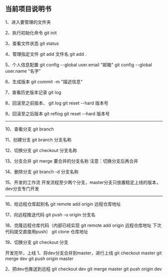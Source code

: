 ## 当前项目说明书

1、进入要管理的文件夹

2、执行初始化命令
git init

3、查看文件状态
git status

4、管理指定文件
git add 文件名
git add .

5、个人信息配置
git config --global user.email "邮箱"
git config --global user.name "名字"

6、生成版本
git commit -m "描述信息"

7、查看历史版本记录
git log 

8、回滚至之前版本、
git log
git reset --hard 版本号

9、回滚至之后版本
git reflog
git reset --hard 版本号

--------------------------------------------------

10、查看分支
git branch

11、创建分支
git branch 分支名称

12、切换分支
git checkout 分支名称

13、分支合并
git merge 要合并的分支名称
注意：切换分支后再合并

14、删除分支
git branch -d 分支名称

15、开发的工作流
开发流程至少两个分支，master分支只放置稳定上线的版本，dev分支专门开发

-------------------------------------------------------------

16、给远程仓库起别名
git remote add origin 远程仓库地址

17、向远程推送代码
git push -u origin 分支名

18、克隆远程仓库代码（内部已经实现 git remote add origin 远程仓库地址 下次代码提交直接用push）
git clone 仓库地址

19、切换分支
git checkout 分支

开发完毕，上线
1、将dev分支合并到master，进行上线
git checkout master
git merge dev
git push origin master

2、把dev也推送到远程
git checkout dev
git merge master
git push origin dev